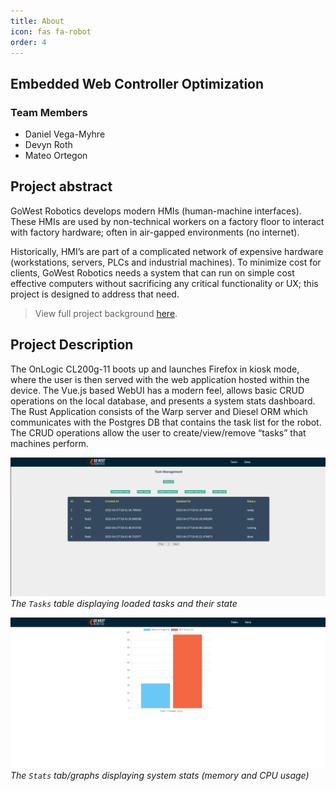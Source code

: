 ```yaml
---
title: About
icon: fas fa-robot
order: 4
---
```


## Embedded Web Controller Optimization
### Team Members
- Daniel Vega-Myhre
- Devyn Roth
- Mateo Ortegon


## Project abstract
GoWest Robotics develops modern HMIs (human-machine interfaces). These HMIs are used by non-technical workers on a
factory floor to interact with factory hardware; often in air-gapped environments (no internet).

Historically, HMI’s are part of a complicated network of expensive hardware (workstations, servers, PLCs and industrial
machines). To minimize cost for clients, GoWest Robotics needs a system that can run on simple cost effective computers
without sacrificing any critical functionality or UX; this project is designed to address that need.

> View full project background [here](https://cs481-ekh.github.io/s22-ewco/posts/HMI-Kiosk-Problem-Statement/).

## Project Description
The OnLogic CL200g-11 boots up and launches Firefox in kiosk mode, where the user is then served with the web
application hosted within the device. The Vue.js based WebUI has a modern feel, allows basic CRUD operations on the
local database, and presents a system stats dashboard. The Rust Application consists of the Warp server and Diesel ORM
which communicates with the Postgres DB that contains the task list for the robot. The CRUD operations allow the user
to create/view/remove “tasks” that machines perform.

![Tasks Table](/assets/img/tasks.png)
*The `Tasks` table displaying loaded tasks and their state*

![Stats Page](/assets/img/stats.png)
*The `Stats` tab/graphs displaying system stats (memory and CPU usage)*
